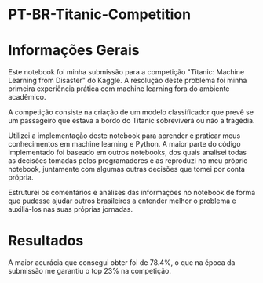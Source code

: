 # PT-BR-Titanic-Competition

# Informações Gerais

Este notebook foi minha submissão para a competição "Titanic: Machine Learning from Disaster" do Kaggle. A resolução deste problema foi minha primeira experiência prática com machine learning fora do ambiente acadêmico. 

A competição consiste na criação de um modelo classificador que prevê se um passageiro que estava a bordo do Titanic sobreviverá ou não a tragédia. 

Utilizei a implementação deste notebook para aprender e praticar meus conhecimentos em machine learning e Python. A maior parte do código implementado foi baseado em outros notebooks, dos quais analisei todas as decisões tomadas pelos programadores e as reproduzi no meu próprio notebook, juntamente com algumas outras decisões que tomei por conta própria. 

Estruturei os comentários e análises das informações no notebook de forma que pudesse ajudar outros brasileiros a entender melhor o problema e auxiliá-los nas suas próprias jornadas. 

# Resultados
A maior acurácia que consegui obter foi de 78.4%, o que na época da submissão me garantiu o top 23% na competição. 
